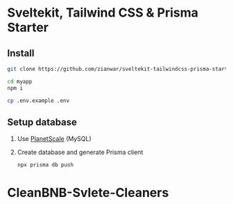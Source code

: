 # Sveltekit, Tailwind CSS & Prisma Starter

## Install

```sh
git clone https://github.com/zianwar/sveltekit-tailwindcss-prisma-starter myapp

cd myapp
npm i
```

```sh
cp .env.example .env
```

## Setup database

1. Use [PlanetScale](https://planetscale.com/) (MySQL)

2. Create database and generate Prisma client
   ```sh
   npx prisma db push
   ```
# CleanBNB-Svlete-Cleaners
